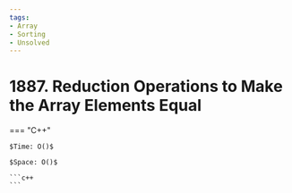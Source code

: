 ```yaml
---
tags:
- Array
- Sorting
- Unsolved
---
```



# 1887. Reduction Operations to Make the Array Elements Equal

=== "C++"

    $Time: O()$

    $Space: O()$

    ```c++
    ```